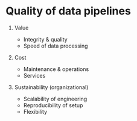 # Quality of data pipelines
1. Value
   * Integrity & quality
   * Speed of data processing

2. Cost
   * Maintenance & operations
   * Services

3. Sustainability (organizational)
   * Scalability of engineering
   * Reproducibility of setup
   * Flexibility
